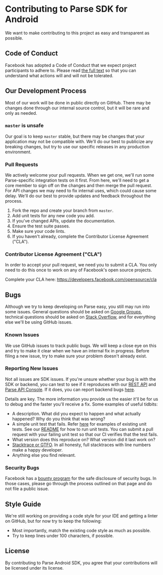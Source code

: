 # Contributing to Parse SDK for Android
We want to make contributing to this project as easy and transparent as possible.

## Code of Conduct
Facebook has adopted a Code of Conduct that we expect project participants to adhere to. Please read [the full text](https://code.facebook.com/codeofconduct) so that you can understand what actions will and will not be tolerated.

## Our Development Process
Most of our work will be done in public directly on GitHub. There may be changes done through our internal source control, but it will be rare and only as needed.

### `master` is unsafe
Our goal is to keep `master` stable, but there may be changes that your application may not be compatible with. We'll do our best to publicize any breaking changes, but try to use our specific releases in any production environment.

### Pull Requests
We actively welcome your pull requests. When we get one, we'll run some Parse-specific integration tests on it first. From here, we'll need to get a core member to sign off on the changes and then merge the pull request. For API changes we may need to fix internal uses, which could cause some delay. We'll do our best to provide updates and feedback throughout the process.

1. Fork the repo and create your branch from `master`.
4. Add unit tests for any new code you add.
3. If you've changed APIs, update the documentation.
4. Ensure the test suite passes.
5. Make sure your code lints.
6. If you haven't already, complete the Contributor License Agreement ("CLA").

### Contributor License Agreement ("CLA")
In order to accept your pull request, we need you to submit a CLA. You only need to do this once to work on any of Facebook's open source projects.

Complete your CLA here: <https://developers.facebook.com/opensource/cla>

## Bugs
Although we try to keep developing on Parse easy, you still may run into some issues. General questions should be asked on [Google Groups][google-group], technical questions should be asked on [Stack Overflow][stack-overflow], and for everything else we'll be using GitHub issues.

### Known Issues
We use GitHub issues to track public bugs. We will keep a close eye on this and try to make it clear when we have an internal fix in progress. Before filing a new issue, try to make sure your problem doesn't already exist.

### Reporting New Issues
Not all issues are SDK issues. If you're unsure whether your bug is with the SDK or backend, you can test to see if it reproduces with our [REST API][rest-api] and [Parse API Console][parse-api-console]. If it does, you can report backend bugs [here][bug-reports].

Details are key. The more information you provide us the easier it'll be for us to debug and the faster you'll receive a fix. Some examples of useful tidbits:

* A description. What did you expect to happen and what actually happened? Why do you think that was wrong?
* A simple unit test that fails. Refer [here][tests-dir] for examples of existing unit tests. See our [README](README.md#usage) for how to run unit tests. You can submit a pull request with your failing unit test so that our CI verifies that the test fails.
* What version does this reproduce on? What version did it last work on?
* [Stacktrace or GTFO][stacktrace-or-gtfo]. In all honesty, full stacktraces with line numbers make a happy developer.
* Anything else you find relevant.

### Security Bugs
Facebook has a [bounty program](https://www.facebook.com/whitehat/) for the safe disclosure of security bugs. In those cases, please go through the process outlined on that page and do not file a public issue.

## Style Guide
We're still working on providing a code style for your IDE and getting a linter on GitHub, but for now try to keep the following:

* Most importantly, match the existing code style as much as possible.
* Try to keep lines under 100 characters, if possible.

## License
By contributing to Parse Android SDK, you agree that your contributions will be licensed under its license.

 [google-group]: https://groups.google.com/forum/#!forum/parse-developers
 [stack-overflow]: http://stackoverflow.com/tags/parse.com
 [bug-reports]: https://www.parse.com/help#report
 [rest-api]: https://www.parse.com/docs/rest/guide
 [parse-api-console]: http://blog.parse.com/announcements/introducing-the-parse-api-console/
 [stacktrace-or-gtfo]: http://i.imgur.com/jacoj.jpg
 [tests-dir]: /Parse/src/test/java/com/parse
